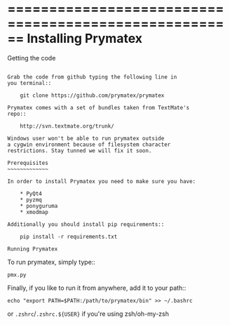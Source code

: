 ======================================================
Installing Prymatex
======================================================

Getting the code
~~~~~~~~~~~~~~~~

Grab the code from github typing the following line in
you terminal::

	git clone https://github.com/prymatex/prymatex
	
Prymatex comes with a set of bundles taken from TextMate's
repo::
	
	http://svn.textmate.org/trunk/
	
Windows user won't be able to run prymatex outside 
a cygwin environment because of filesystem character
restrictions. Stay tunned we will fix it soon.

Prerequisites
~~~~~~~~~~~~~

In order to install Prymatex you need to make sure you have:

	* PyQt4
	* pyzmq
	* ponyguruma
	* xmodmap

Additionally you should install pip requirements::

	pip install -r requirements.txt 
	
Running Prymatex
~~~~~~~~~~~~~~~~

To run prymatex, simply type::

	pmx.py
	
Finally, if you like to run it from anywhere, add it 
to your path::

	echo "export PATH=$PATH:/path/to/prymatex/bin" >> ~/.bashrc
	
or ``.zshrc``/``.zshrc.${USER}`` if you're using zsh/oh-my-zsh
